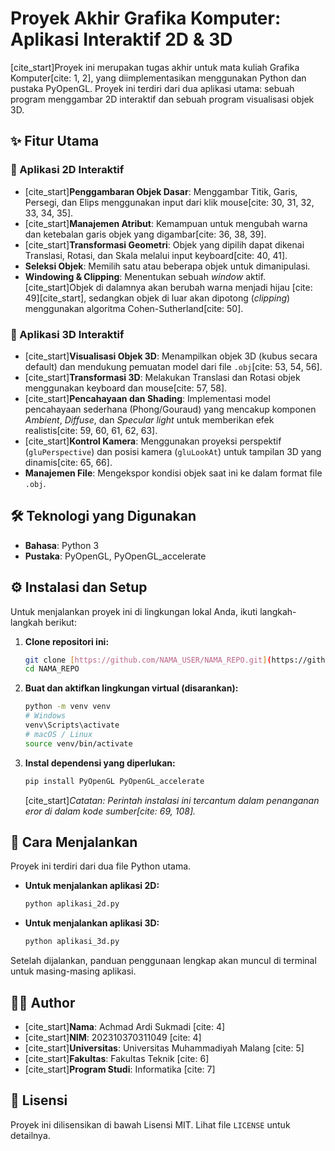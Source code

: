 # Proyek Akhir Grafika Komputer: Aplikasi Interaktif 2D & 3D

[cite_start]Proyek ini merupakan tugas akhir untuk mata kuliah Grafika Komputer[cite: 1, 2], yang diimplementasikan menggunakan Python dan pustaka PyOpenGL. Proyek ini terdiri dari dua aplikasi utama: sebuah program menggambar 2D interaktif dan sebuah program visualisasi objek 3D.

## ✨ Fitur Utama

### 🎨 Aplikasi 2D Interaktif
- [cite_start]**Penggambaran Objek Dasar**: Menggambar Titik, Garis, Persegi, dan Elips menggunakan input dari klik mouse[cite: 30, 31, 32, 33, 34, 35].
- [cite_start]**Manajemen Atribut**: Kemampuan untuk mengubah warna dan ketebalan garis objek yang digambar[cite: 36, 38, 39].
- [cite_start]**Transformasi Geometri**: Objek yang dipilih dapat dikenai Translasi, Rotasi, dan Skala melalui input keyboard[cite: 40, 41].
- **Seleksi Objek**: Memilih satu atau beberapa objek untuk dimanipulasi.
- **Windowing & Clipping**: Menentukan sebuah *window* aktif. [cite_start]Objek di dalamnya akan berubah warna menjadi hijau [cite: 49][cite_start], sedangkan objek di luar akan dipotong (*clipping*) menggunakan algoritma Cohen-Sutherland[cite: 50].

### 🧊 Aplikasi 3D Interaktif
- [cite_start]**Visualisasi Objek 3D**: Menampilkan objek 3D (kubus secara default) dan mendukung pemuatan model dari file `.obj`[cite: 53, 54, 56].
- [cite_start]**Transformasi 3D**: Melakukan Translasi dan Rotasi objek menggunakan keyboard dan mouse[cite: 57, 58].
- [cite_start]**Pencahayaan dan Shading**: Implementasi model pencahayaan sederhana (Phong/Gouraud) yang mencakup komponen *Ambient*, *Diffuse*, dan *Specular light* untuk memberikan efek realistis[cite: 59, 60, 61, 62, 63].
- [cite_start]**Kontrol Kamera**: Menggunakan proyeksi perspektif (`gluPerspective`) dan posisi kamera (`gluLookAt`) untuk tampilan 3D yang dinamis[cite: 65, 66].
- **Manajemen File**: Mengekspor kondisi objek saat ini ke dalam format file `.obj`.

## 🛠️ Teknologi yang Digunakan
- **Bahasa**: Python 3
- **Pustaka**: PyOpenGL, PyOpenGL_accelerate

## ⚙️ Instalasi dan Setup

Untuk menjalankan proyek ini di lingkungan lokal Anda, ikuti langkah-langkah berikut:

1.  **Clone repositori ini:**
    ```sh
    git clone [https://github.com/NAMA_USER/NAMA_REPO.git](https://github.com/NAMA_USER/NAMA_REPO.git)
    cd NAMA_REPO
    ```

2.  **Buat dan aktifkan lingkungan virtual (disarankan):**
    ```sh
    python -m venv venv
    # Windows
    venv\Scripts\activate
    # macOS / Linux
    source venv/bin/activate
    ```

3.  **Instal dependensi yang diperlukan:**
    ```sh
    pip install PyOpenGL PyOpenGL_accelerate
    ```
    [cite_start]*Catatan: Perintah instalasi ini tercantum dalam penanganan eror di dalam kode sumber[cite: 69, 108].*

## 🚀 Cara Menjalankan

Proyek ini terdiri dari dua file Python utama.

- **Untuk menjalankan aplikasi 2D:**
  ```sh
  python aplikasi_2d.py
  ```

- **Untuk menjalankan aplikasi 3D:**
  ```sh
  python aplikasi_3d.py
  ```
Setelah dijalankan, panduan penggunaan lengkap akan muncul di terminal untuk masing-masing aplikasi.

## 👨‍💻 Author

- [cite_start]**Nama**: Achmad Ardi Sukmadi [cite: 4]
- [cite_start]**NIM**: 202310370311049 [cite: 4]
- [cite_start]**Universitas**: Universitas Muhammadiyah Malang [cite: 5]
- [cite_start]**Fakultas**: Fakultas Teknik [cite: 6]
- [cite_start]**Program Studi**: Informatika [cite: 7]

## 📝 Lisensi
Proyek ini dilisensikan di bawah Lisensi MIT. Lihat file `LICENSE` untuk detailnya.
